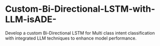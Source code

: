 # Custom-Bi-Directional-LSTM-with-LLM-isADE-
Develop a custom Bi-Directional LSTM for Multi class intent classification with integrated LLM techniques to enhance model performance.
